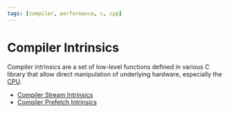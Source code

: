 ```yaml
---
tags: [compiler, performance, c, cpp]
---
```


# Compiler Intrinsics

Compiler intrinsics are a set of low-level functions defined in various C
library that allow direct manipulation of underlying hardware, especially the
[CPU](202403151651.md).

- [Compiler Stream Intrinsics](202404152004.md)
- [Compiler Prefetch Intrinsics](202407272206.md)

